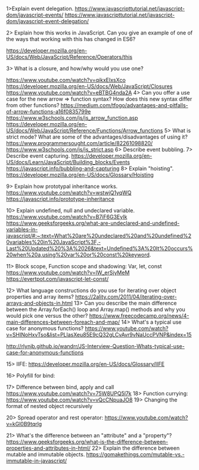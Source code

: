 
1>Explain event delegation. 
https://www.javascripttutorial.net/javascript-dom/javascript-events/
https://www.javascripttutorial.net/javascript-dom/javascript-event-delegation/

2> Explain how this works in JavaScript.
Can you give an example of one of the ways that working with this has changed in ES6?

https://developer.mozilla.org/en-US/docs/Web/JavaScript/Reference/Operators/this

3>	What is a closure, and how/why would you use one?

 https://www.youtube.com/watch?v=qikxEIxsXco
https://developer.mozilla.org/en-US/docs/Web/JavaScript/Closures
https://www.youtube.com/watch?v=eBTBG4nda2A
4>	Can you offer a use case for the new arrow => function syntax? How does this new syntax differ from other functions?
https://medium.com/tfogo/advantages-and-pitfalls-of-arrow-functions-a16f0835799e
https://www.w3schools.com/js/js_arrow_function.asp
https://developer.mozilla.org/en-US/docs/Web/JavaScript/Reference/Functions/Arrow_functions
5>	What is strict mode? What are some of the advantages/disadvantages of using it?
  https://www.programmersought.com/article/82261098820/
https://www.w3schools.com/js/js_strict.asp
6>	Describe event bubbling.
7> 	Describe event capturing.
https://developer.mozilla.org/en-US/docs/Learn/JavaScript/Building_blocks/Events
https://javascript.info/bubbling-and-capturing
8> 	Explain "hoisting".
https://developer.mozilla.org/en-US/docs/Glossary/Hoisting

9> 	Explain how prototypal inheritance works.
https://www.youtube.com/watch?v=wstwjQ1yqWQ
https://javascript.info/prototype-inheritance

10>	Explain undefined, null and undeclared variable.
https://www.youtube.com/watch?v=B7iF6G3EyIk
https://www.geeksforgeeks.org/what-are-undeclared-and-undefined-variables-in-javascript/#:~:text=What%20are%20undeclared%20and%20undefined%20variables%20in%20JavaScript%3F,-Last%20Updated%20%3A%2026&text=Undefined%3A%20It%20occurs%20when%20a,using%20var%20or%20const%20keyword.

11>	Block scope, Function scope and shadowing:
Var, let, const
https://www.youtube.com/watch?v=lW_erSjyMeM
https://evertpot.com/javascript-let-const/

12>	What language constructions do you use for iterating over object properties and array items?
https://2ality.com/2011/04/iterating-over-arrays-and-objects-in.html
13>	Can you describe the main difference between the Array.forEach() loop and Array.map() methods and why you would pick one versus the other?
https://www.freecodecamp.org/news/4-main-differences-between-foreach-and-map/
14>	What's a typical use case for anonymous functions?
https://www.youtube.com/watch?v=SHINoHxvTso&list=PLlasXeu85E9cQ32gLCvAvr9vNaUccPVNP&index=15

http://rlynjb.github.io/wandrr/JS-Interview-Question-Whats-typical-use-case-for-anonymous-functions

15> IIFE:
https://developer.mozilla.org/en-US/docs/Glossary/IIFE

16> Polyfill for bind:
 
17> Difference between bind, apply and call
https://www.youtube.com/watch?v=75W8UPQ5l7k
18> Function currying:
https://www.youtube.com/watch?v=vQcCNpuaJO8
19> Changing the format of nested object recursively
 


20> Spread operator and rest operator:
https://www.youtube.com/watch?v=kGl0B9tqrlg

21>	What's the difference between an "attribute" and a "property"?
https://www.geeksforgeeks.org/what-is-the-difference-between-properties-and-attributes-in-html/
22> Explain the difference between mutable and immutable objects.
https://gomakethings.com/mutable-vs.-immutable-in-javascript/











